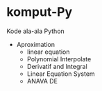 # komput-Py

Kode ala-ala Python

* Aproximation
  * linear equation
  * Polynomial Interpolate
  * Derivatif and Integral
  * Linear Equation System
  * ANAVA DE
